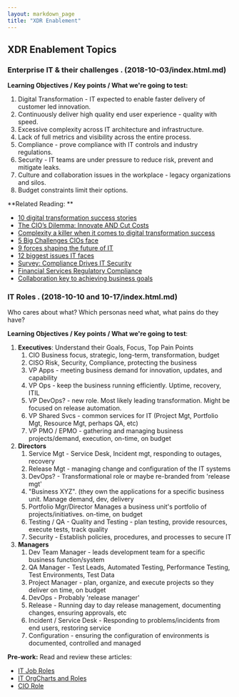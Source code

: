```yaml
---
layout: markdown_page
title: "XDR Enablement"
---
```




## XDR Enablement Topics


###  Enterprise IT & their challenges . (2018-10-03/index.html.md)

**Learning Objectives / Key points / What we're going to test:**
1. Digital Transformation - IT expected to enable faster delivery of customer led innovation. 
2. Continuously deliver high quality end user experience - quality with speed.
3. Excessive complexity across IT architecture and infrastructure. 
4. Lack of full metrics and visibility across the entire process.
5. Compliance - prove compliance with IT controls and industry regulations.
6. Security - IT teams are under pressure to reduce risk, prevent and mitigate leaks.
7. Culture and collaboration issues in the workplace - legacy organizations and silos.
8. Budget constraints limit their options.


**Related Reading: ** 
* [10 digital transformation success stories](https://www.cio.com/article/3149977/digital-transformation/digital-transformation-examples.html?nsdr=true#tk.cio_rs)
* [The CIO’s Dilemma: Innovate AND Cut Costs](https://www.cio.com/article/3300871/cloud-computing/the-cio-s-dilemma-innovate-and-cut-costs.html)
* [Complexity a killer when it comes to digital transformation success](https://www.cio.com/article/3269493/digital-transformation/complexity-a-killer-when-it-comes-to-digital-transformation-success.html)
* [5 Big Challenges CIOs face](https://www.mrc-productivity.com/blog/2017/11/5-big-challenges-facing-cios-leaders-2018/index.html.md)
* [9 forces shaping the future of IT](https://www.cio.com/article/3206770/it-strategy/9-forces-shaping-the-future-of-it.html?upd=1538513299753/index.html.md)
* [12 biggest issues IT faces](https://www.cio.com/article/3245772/it-strategy/the-12-biggest-issues-it-faces-today.html)
* [Survey: Compliance Drives IT Security](https://www.cio.com/article/2447696/compliance/survey--compliance-drives-it-security.html)
* [Financial Services Regulatory Compliance](https://about.gitlab.com/solutions/financial-services-regulatory-compliance/index.html.md)
* [Collaboration key to achieving business goals](https://www.cio.com/article/3170784/collaboration/collaboration-key-to-achieving-business-goals.html)

### IT Roles . (2018-10-10 and 10-17/index.html.md)

Who cares about what? Which personas need what, what pains do they have?

**Learning Objectives / Key points / What we're going to test**:
1. **Executives**:  Understand their Goals, Focus, Top Pain Points
   1. CIO    Business focus, strategic, long-term, transformation, budget
   1. CISO   Risk, Security, Compliance, protecting the business
   1. VP Apps - meeting business demand for innovation, updates, and capability 
   1. VP Ops - keep the business running efficiently.  Uptime, recovery, ITIL
   1. VP DevOps? - new role. Most likely leading transformation.  Might be focused on release automation.
   1. VP Shared Svcs - common services for IT (Project Mgt, Portfolio Mgt, Resource Mgt, perhaps QA, etc)
   1. VP PMO / EPMO - gathering and managing business projects/demand, execution, on-time, on budget
1. **Directors**
   1. Service Mgt - Service Desk, Incident mgt, responding to outages, recovery
   1. Release Mgt - managing change and configuration of the IT systems
   1. DevOps? - Transformational role or maybe re-branded from 'release mgt'
   1. "Business XYZ". (they own the applications for a specific business unit.  Manage demand, dev, delivery
   1. Portfolio Mgr/Director  Manages a business unit's portfolio of projects/initiatives.  on-time, on budget
   1. Testing / QA - Quality and Testing - plan testing, provide resources, execute tests, track quality
   1. Security - Establish policies, procedures, and processes to secure IT 
1. **Managers**
   1. Dev Team Manager - leads development team for a specific business function/system
   1. QA Manager - Test Leads, Automated Testing, Performance Testing, Test Environments, Test Data
   1. Project Manager - plan, organize, and execute projects so they deliver on time, on budget
   1. DevOps - Probably 'release manager'
   1. Release - Running day to day release management, documenting changes, ensuring approvals, etc
   1. Incident / Service Desk - Responding to problems/incidents from end users, restoring service
   1. Configuration - ensuring the configuration of environments is documented, controlled and managed


**Pre-work:**  Read and review these articles:
* [IT Job Roles](https://targetpostgrad.com/subjects/computer-science-and-it/it-job-roles-and-responsibilities-explained/index.html.md)
* [IT OrgCharts and Roles](http://www.bmcsoftware.in/guides/itil-itsm-roles-responsibilities.html)
* [CIO Role](https://www.thebalancecareers.com/business-or-it-what-s-the-main-job-of-a-cio-2071252/index.html.md)